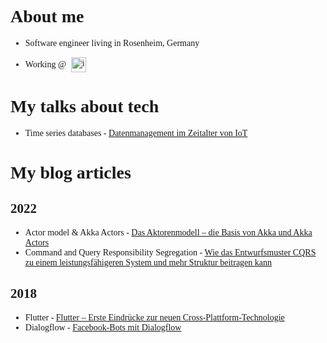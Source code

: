 <samp>

# About me

- Software engineer living in Rosenheim, Germany
- <p style="display:flex;flex-direction:row;align-items:center"> Working @ <a href="https://innfactory.de" target="_blank"><img src="https://innfactory.de/wp-content/uploads/2020/01/innFactory_web_1x.png" alt="innFactory GmbH" style="height:24px;margin-left:8px"></a> </p>

# My talks about tech

- Time series databases - <a href="https://github.com/anderha/anderha/tree/main/techtalks/tsdbs" target="_blank">Datenmanagement im Zeitalter von IoT</a>

# My blog articles

## 2022

- Actor model & Akka Actors - <a href="https://innfactory.de/softwareentwicklung/das-aktorenmodell-die-basis-von-akka-und-akka-actors/" target="_blank">Das Aktorenmodell – die Basis von Akka und Akka Actors</a>
- Command and Query Responsibility Segregation - <a href="https://innfactory.de/softwareentwicklung/cqrs/command-query-respnsibility-segregation/" target="_blank">Wie das Entwurfsmuster CQRS zu einem leistungsfähigeren System und mehr Struktur beitragen kann</a>

## 2018

- Flutter - <a href="https://innfactory.de/softwareentwicklung/ui-ux/flutter-erste-eindruecke-zur-neuen-cross-plattform-technologie/" target="_blank">Flutter – Erste Eindrücke zur neuen Cross-Plattform-Technologie</a>
- Dialogflow - <a href="https://innfactory.de/softwareentwicklung/ui-ux/facebook-bots-mit-dialogflow/" target="_blank">Facebook-Bots mit Dialogflow</a>

</samp>

<style>
samp {
font-family: "Cambria";
}
</style>
